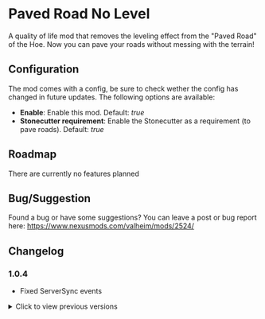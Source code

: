 # Paved Road No Level

A quality of life mod that removes the leveling effect from the "Paved Road" of the Hoe. Now you can pave your roads without messing with the terrain!

## Configuration
The mod comes with a config, be sure to check wether the config has changed in future updates. The following options are available:
 - **Enable**: Enable this mod. Default: *true*
 - **Stonecutter requirement**: Enable the Stonecutter as a requirement (to pave roads). Default: *true*

## Roadmap
There are currently no features planned

## Bug/Suggestion
Found a bug or have some suggestions? You can leave a post or bug report here: https://www.nexusmods.com/valheim/mods/2524/

## Changelog
### 1.0.4
- Fixed ServerSync events

<details>
    <summary>Click to view previous versions</summary>
    <!-- have to be followed by an empty line! -->

### 1.0.3
- Reworked mod, no longer uses custom prefabs but alters the original prefab directly (used to remove the original and add my custom prefab)
- Enabled client/server requiring the mod and same version
- Added Filewatcher to watch for config changes & tested ServerSync, config changes should synchronize and update in game

### 1.0.2
- Fixed internal name to be unique from JotunnModStub causing issues with my other mods

### 1.0.1
- Fixed some mistakes in the readme

### 1.0.0
- First release

  </details>
</details>